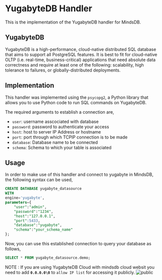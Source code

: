 # YugabyteDB Handler

This is the implementation of the YugabyteDB handler for MindsDB.

## YugabyteDB

YugabyteDB is a high-performance, cloud-native distributed SQL database that aims to support all PostgreSQL features. It is best to fit for cloud-native OLTP (i.e. real-time, business-critical) applications that need absolute data correctness and require at least one of the following: scalability, high tolerance to failures, or globally-distributed deployments.

## Implementation

This handler was implemented using the `psycopg2`, a Python library that allows you to use Python code to run SQL commands on YugabyteDB.

The required arguments to establish a connection are,

- `user`: username asscociated with database
- `password`: password to authenticate your access
- `host`: host to server IP Address or hostname
- `port`: port through which TCPIP connection is to be made
- `database`: Database name to be connected
- `schema`: Schema to which your table is associated

## Usage

In order to make use of this handler and connect to yugabyte in MindsDB, the following syntax can be used,

```sql
CREATE DATABASE yugabyte_datasource
WITH
engine='yugabyte',
parameters={
    "user":"admin",
    "password":"1234",
    "host":"127.0.0.1",
    "port":5433,
    "database":"yugabyte",
    "schema":"your_schema_name"
};
```

Now, you can use this established connection to query your database as follows,

```sql
SELECT * FROM yugabyte_datasource.demo;
```

NOTE : If you are using YugabyteDB Cloud with mindsdb cloud websit you need to add **`0.0.0.0\0`** to `allow IP list` for accessing it publicly.
![public](https://user-images.githubusercontent.com/75653580/185357710-932da3a0-dd6b-4f7c-afe3-8022cff220eb.png)
